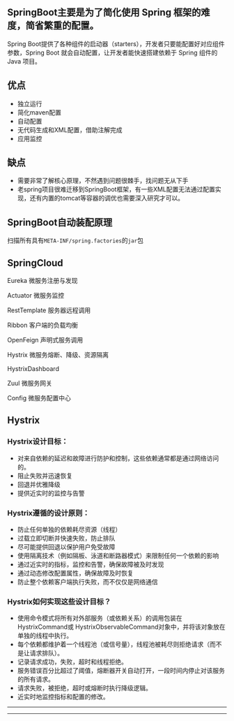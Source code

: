 ## SpringBoot主要是为了简化使用 Spring 框架的难度，简省繁重的配置。
Spring Boot提供了各种组件的启动器（starters），开发者只要能配置好对应组件参数，Spring Boot 就会自动配置，让开发者能快速搭建依赖于 Spring 组件的 Java 项目。

## 优点

- 独立运行
- 简化maven配置
- 自动配置
- 无代码生成和XML配置，借助注解完成
- 应用监控

## 缺点

- 需要非常了解核心原理，不然遇到问题很棘手，找问题无从下手
- 老spring项目很难迁移到SpringBoot框架，有一些XML配置无法通过配置实现，还有内置的tomcat等容器的调优也需要深入研究才可以。



## SpringBoot自动装配原理

扫描所有具有`META-INF/spring.factories`的`jar`包




## SpringCloud

Eureka 微服务注册与发现

Actuator 微服务监控

RestTemplate 服务器远程调用 

Ribbon 客户端的负载均衡

OpenFeign 声明式服务调用

Hystrix 微服务熔断、降级、资源隔离

HystrixDashboard

Zuul 微服务网关

Config 微服务配置中心











## Hystrix


### Hystrix设计目标：

- 对来自依赖的延迟和故障进行防护和控制，这些依赖通常都是通过网络访问的。
- 阻止失败并迅速恢复
- 回退并优雅降级
- 提供近实时的监控与告警

### Hystrix遵循的设计原则：

- 防止任何单独的依赖耗尽资源（线程）
- 过载立即切断并快速失败，防止排队
- 尽可能提供回退以保护用户免受故障
- 使用隔离技术（例如隔板、泳道和断路器模式）来限制任何一个依赖的影响
- 通过近实时的指标，监控和告警，确保故障被及时发现
- 通过动态修改配置属性，确保故障及时恢复
- 防止整个依赖客户端执行失败，而不仅仅是网络通信

### Hystrix如何实现这些设计目标？

- 使用命令模式将所有对外部服务（或依赖关系）的调用包装在HystrixCommand或 HystrixObservableCommand对象中，并将该对象放在单独的线程中执行。
- 每个依赖都维护着一个线程池（或信号量），线程池被耗尽则拒绝请求（而不是让请求排队）。
- 记录请求成功，失败，超时和线程拒绝。
- 服务错误百分比超过了阈值，熔断器开关自动打开，一段时间内停止对该服务的所有请求。
- 请求失败，被拒绝，超时或熔断时执行降级逻辑。
- 近实时地监控指标和配置的修改。


---









---